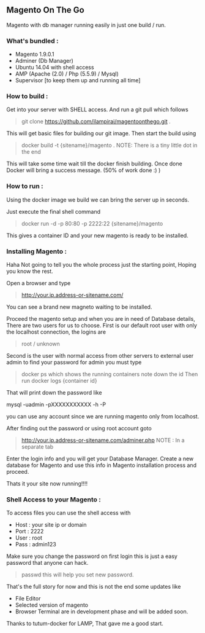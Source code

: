 ##  Magento On The Go
Magento with db manager running easily in just one build / run.

### What's bundled :
- Magento 1.9.0.1
- Adminer (Db Manager)
- Ubuntu 14.04 with shell access
- AMP (Apache (2.0) / Php (5.5.9) / Mysql)
- Supervisor [to keep them up and running all time]

### How to build :
Get into your server with SHELL access. And run a git pull which follows
> git clone https://github.com/ilampirai/magentoonthego.git .

This will get basic files for building our git image. Then start the build using
> docker build -t {sitename}/magento .
NOTE: There is a tiny little dot in the end

This will take some time wait till the docker finish building. Once done Docker will bring a success message. (50% of work done :) )

### How to run :
Using the docker image we build we can bring the server up in seconds. 

Just execute the final shell command  
> docker run -d -p 80:80 -p 2222:22 {sitename}/magento

This gives a container ID and your new magento is ready to be installed.

### Installing Magento :
Haha Not going to tell you the whole process just the starting point, Hoping you know the rest.

Open a browser and type 
> http://your.ip.address-or-sitename.com/

You can see a brand new magneto waiting to be installed.

Proceed the magento setup and when you are in need of Database details,
There are two users for us to choose.
First is our default root user with only the localhost connection, the logins are 
> root / unknown

Second is the user with normal access from other servers to external user admin
to find your password for admin you must type 
> docker ps
which shows the running containers note down the id
Then run
docker logs {container id}

That will print down the password like 

mysql -uadmin -pXXXXXXXXXXX -h<host> -P<port>

you can use any account since we are running magento only from localhost.

After finding out the password or using root account goto 
> http://your.ip.address-or-sitename.com/adminer.php
NOTE : In a separate tab

Enter the login info and you will get your Database Manager. 
Create a new database for Magento and use this info in Magento installation process and proceed. 

Thats it your site now running!!!!

### Shell Access to your Magento :
To access files you can use the shell access with 
- Host : your site ip or domain
- Port : 2222
- User : root
- Pass : admin123

Make sure you change the password on first login this is just a easy password that anyone can hack.
> passwd
this will help you set new password.

That's the full story for now and this is not the end some updates like 
- File Editor
- Selected version of magento
- Browser Terminal
are in development phase and will be added soon.

Thanks to tutum-docker for LAMP, That gave me a good start.












